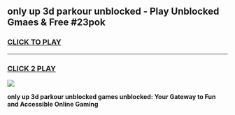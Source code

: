 
## only up 3d parkour unblocked - Play Unblocked Gmaes & Free #23pok
<h3>
<a href="https://news.freeplayer.one?title=only_up_3d_parkour_unblocked&ref=26F">CLICK TO PLAY</a></h3>
<hr>

<h3>
<a href="https://news.freeplayer.one?title=only_up_3d_parkour_unblocked&ref=26F">CLICK 2 PLAY</a>
  
</h3>

<a href="https://news.freeplayer.one?title=only_up_3d_parkour_unblocked&ref=26F/"><img src="https://clearcache.store/games.png"></a>


**only up 3d parkour unblocked games unblocked: Your Gateway to Fun and Accessible Online Gaming**
